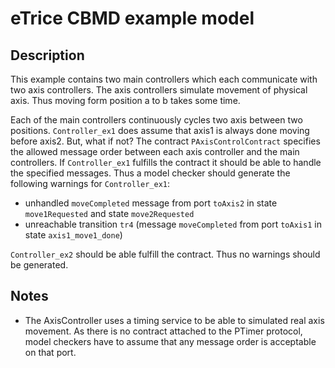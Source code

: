 # eTrice CBMD example model

## Description

This example contains two main controllers which each communicate with two axis controllers. The axis controllers simulate movement of physical axis. 
Thus moving form position a to b takes some time.

Each of the main controllers continuously cycles two axis between two positions. ``Controller_ex1`` does assume that axis1 is always done moving before axis2. But, what if not?
The contract ``PAxisControlContract`` specifies the allowed message order between each axis controller and the main controllers. If ``Controller_ex1`` fulfills the contract it should be able to handle the specified messages.
Thus a model checker should generate the following warnings for ``Controller_ex1``:
- unhandled ``moveCompleted`` message from port ``toAxis2`` in state ``move1Requested`` and state ``move2Requested``
- unreachable transition ``tr4`` (message ``moveCompleted`` from port ``toAxis1`` in state ``axis1_move1_done``)

``Controller_ex2`` should be able fulfill the contract. Thus no warnings should be generated.

## Notes

- The AxisController uses a timing service to be able to simulated real axis movement. As there is no contract attached to the PTimer protocol, model checkers have to assume that any message order is acceptable on that port.